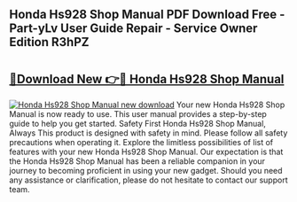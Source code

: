 ## Honda Hs928 Shop Manual PDF Download Free - Part-yLv User Guide Repair - Service Owner Edition R3hPZ

# <h2><a href="http://bc42306.oget.top/?id=Honda+Hs928+Shop+Manual">🔗Download New 👉🔴 Honda Hs928 Shop Manual</a></h2>

[![Honda Hs928 Shop Manual new download](https://i.imgur.com/5g1atiW.png)](http://bc42306.oget.top/?id=Honda+Hs928+Shop+Manual)
Your new Honda Hs928 Shop Manual is now ready to use. This user manual provides a step-by-step guide to help you get started. Safety First Honda Hs928 Shop Manual, Always This product is designed with safety in mind. Please follow all safety precautions when operating it. Explore the limitless possibilities of list of features with your new Honda Hs928 Shop Manual. Our expectation is that the Honda Hs928 Shop Manual has been a reliable companion in your journey to becoming proficient in using your new gadget. Should you need any assistance or clarification, please do not hesitate to contact our support team.
